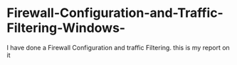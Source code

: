 # Firewall-Configuration-and-Traffic-Filtering-Windows-
I have done a Firewall Configuration and traffic Filtering. this is my report on it 
